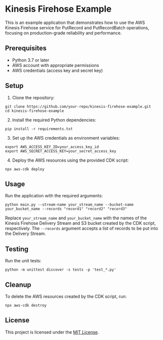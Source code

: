 # Kinesis Firehose Example

This is an example application that demonstrates how to use the AWS Kinesis Firehose service for PutRecord and PutRecordBatch operations, focusing on production-grade reliability and performance.

## Prerequisites

- Python 3.7 or later
- AWS account with appropriate permissions
- AWS credentials (access key and secret key)

## Setup

1. Clone the repository:

```
git clone https://github.com/your-repo/kinesis-firehose-example.git
cd kinesis-firehose-example
```

2. Install the required Python dependencies:

```
pip install -r requirements.txt
```

3. Set up the AWS credentials as environment variables:

```
export AWS_ACCESS_KEY_ID=your_access_key_id
export AWS_SECRET_ACCESS_KEY=your_secret_access_key
```

4. Deploy the AWS resources using the provided CDK script:

```
npx aws-cdk deploy
```

## Usage

Run the application with the required arguments:

```
python main.py --stream-name your_stream_name --bucket-name your_bucket_name --records "record1" "record2" "record3"
```

Replace `your_stream_name` and `your_bucket_name` with the names of the Kinesis Firehose Delivery Stream and S3 bucket created by the CDK script, respectively. The `--records` argument accepts a list of records to be put into the Delivery Stream.

## Testing

Run the unit tests:

```
python -m unittest discover -s tests -p 'test_*.py'
```

## Cleanup

To delete the AWS resources created by the CDK script, run:

```
npx aws-cdk destroy
```

## License

This project is licensed under the [MIT License](LICENSE).
